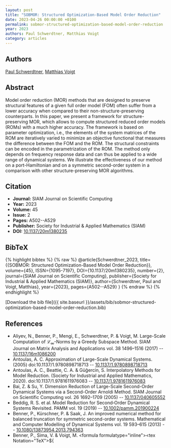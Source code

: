 ```yaml
---
layout: post
title: "SOBMOR: Structured Optimization-Based Model Order Reduction"
date: 2023-04-26 00:00:00 +0100
permalink: sobmor-structured-optimization-based-model-order-reduction
year: 2023
authors: Paul Schwerdtner, Matthias Voigt
category: articles
---
```

 
## Authors
[Paul Schwerdtner](authors/paul-schwerdtner), [Matthias Voigt](authors/matthias-voigt)
 
## Abstract
Model order reduction (MOR) methods that are designed to preserve structural features of a given full order model (FOM) often suffer from a lower accuracy when compared to their non-structure-preserving counterparts. In this paper, we present a framework for structure-preserving MOR, which allows to compute structured reduced order models (ROMs) with a much higher accuracy. The framework is based on parameter optimization, i.e., the elements of the system matrices of the ROM are iteratively varied to minimize an objective functional that measures the difference between the FOM and the ROM. The structural constraints can be encoded in the parametrization of the ROM. The method only depends on frequency response data and can thus be applied to a wide range of dynamical systems. We illustrate the effectiveness of our method on a port-Hamiltonian and on a symmetric second-order system in a comparison with other structure-preserving MOR algorithms.
 
## Citation
- **Journal:** SIAM Journal on Scientific Computing
- **Year:** 2023
- **Volume:** 45
- **Issue:** 2
- **Pages:** A502--A529
- **Publisher:** Society for Industrial & Applied Mathematics (SIAM)
- **DOI:** [10.1137/20m1380235](https://doi.org/10.1137/20m1380235)
 
## BibTeX
{% highlight bibtex %}
{% raw %}
@article{Schwerdtner_2023,
  title={{SOBMOR: Structured Optimization-Based Model Order Reduction}},
  volume={45},
  ISSN={1095-7197},
  DOI={10.1137/20m1380235},
  number={2},
  journal={SIAM Journal on Scientific Computing},
  publisher={Society for Industrial & Applied Mathematics (SIAM)},
  author={Schwerdtner, Paul and Voigt, Matthias},
  year={2023},
  pages={A502--A529}
}
{% endraw %}
{% endhighlight %}
 
[Download the bib file]({{ site.baseurl }}/assets/bib/sobmor-structured-optimization-based-model-order-reduction.bib)
 
## References
- Aliyev, N., Benner, P., Mengi, E., Schwerdtner, P. & Voigt, M. Large-Scale Computation of $\mathcal{L}_\infty$-Norms by a Greedy Subspace Method. SIAM Journal on Matrix Analysis and Applications vol. 38 1496–1516 (2017) -- [10.1137/16m1086200](https://doi.org/10.1137/16m1086200)
- Antoulas, A. C. Approximation of Large-Scale Dynamical Systems. (2005) doi:10.1137/1.9780898718713 -- [10.1137/1.9780898718713](https://doi.org/10.1137/1.9780898718713)
- Antoulas, A. C., Beattie, C. A. & Güğercin, S. Interpolatory Methods for Model Reduction. (Society for Industrial and Applied Mathematics, 2020). doi:10.1137/1.9781611976083 -- [10.1137/1.9781611976083](https://doi.org/10.1137/1.9781611976083)
- Bai, Z. & Su, Y. Dimension Reduction of Large-Scale Second-Order Dynamical Systems via a Second-Order Arnoldi Method. SIAM Journal on Scientific Computing vol. 26 1692–1709 (2005) -- [10.1137/040605552](https://doi.org/10.1137/040605552)
- Beddig, R. S. et al. Model Reduction for Second‐Order Dynamical Systems Revisited. PAMM vol. 19 (2019) -- [10.1002/pamm.201900224](https://doi.org/10.1002/pamm.201900224)
- Benner, P., Kürschner, P. & Saak, J. An improved numerical method for balanced truncation for symmetric second-order systems. Mathematical and Computer Modelling of Dynamical Systems vol. 19 593–615 (2013) -- [10.1080/13873954.2013.794363](https://doi.org/10.1080/13873954.2013.794363)
- Benner, P., Sima, V. & Voigt, M. &lt;formula formulatype="inline"&gt;&lt;tex Notation="TeX"&gt;${